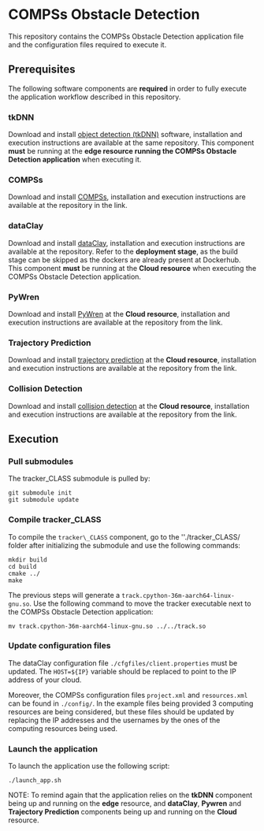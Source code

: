 # COMPSs Obstacle Detection 

This repository contains the COMPSs Obstacle Detection application file and the configuration files required to execute it.


## Prerequisites

The following software components are **required** in order to fully execute the application workflow described in this repository.


### tkDNN

Download and install [object detection (tkDNN)](https://github.com/class-euproject/class-edge/tree/bsc) software, installation and execution instructions are available at the same repository. This component **must** be running at the **edge resource running the COMPSs Obstacle Detection application** when executing it.


### COMPSs

Download and install [COMPSs](https://github.com/class-euproject/compss/tree/ppc/ilp-cloudprovider-merge), installation and execution instructions are available at the repository in the link.


### dataClay

Download and install [dataClay](https://github.com/class-euproject/dataclay-class), installation and execution instructions are available at the repository. Refer to the **deployment stage**, as the build stage can be skipped as the dockers are already present at Dockerhub. This component **must** be running at the **Cloud resource** when executing the COMPSs Obstacle Detection application.


### PyWren

Download and install [PyWren](https://github.com/class-euproject/pywren-ibm-cloud.git) at the **Cloud resource**, installation and execution instructions are available at the repository from the link.


### Trajectory Prediction

Download and install [trajectory prediction](https://github.com/class-euproject/trajectory-prediction) at the **Cloud resource**, installation and execution instructions are available at the repository from the link.


### Collision Detection

Download and install [collision detection](https://github.com/class-euproject/collision-detection) at the **Cloud resource**, installation and execution instructions are available at the repository from the link.


## Execution

### Pull submodules

The tracker\_CLASS submodule is pulled by:

```
git submodule init
git submodule update
```

### Compile tracker\_CLASS

To compile the `tracker\_CLASS` component, go to the ''./tracker\_CLASS/ folder after initializing the submodule and use the following commands:

```
mkdir build
cd build
cmake ../
make
```

The previous steps will generate a `track.cpython-36m-aarch64-linux-gnu.so`. Use the following command to move the tracker executable next to the COMPSs Obstacle Detection application:

```
mv track.cpython-36m-aarch64-linux-gnu.so ../../track.so
```


### Update configuration files

The dataClay configuration file `./cfgfiles/client.properties` must be updated. The `HOST=${IP}` variable should be replaced to point to the IP address of your cloud.

Moreover, the COMPSs configuration files `project.xml` and `resources.xml` can be found in `./config/`. In the example files being provided 3 computing resources are being considered, but these files should be updated by replacing the IP addresses and the usernames by the ones of the computing resources being used.


### Launch the application

To launch the application use the following script:

```
./launch_app.sh
```

NOTE: To remind again that the application relies on the **tkDNN** component being up and running on the **edge** resource, and **dataClay**, **Pywren** and **Trajectory Prediction** components being up and running on the **Cloud** resource.
